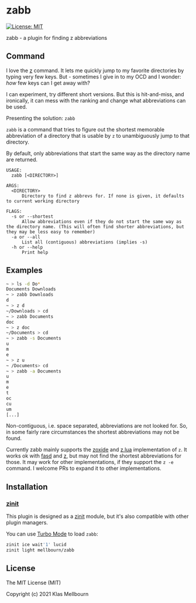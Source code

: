 # zabb

[![License: MIT][license icon]][license]

zabb - a plugin for finding z abbreviations

## Command

I love the [z][zoxide] command. It lets me quickly jump to my favorite directories by typing very few keys.
But - sometimes I give in to my OCD and I wonder: _how_ few keys can I get away with?

I can experiment, try different short versions. But this is hit-and-miss, and ironically, it can mess with the ranking and change what abbreviations can be used.

Presenting the solution: `zabb`

`zabb` is a command that tries to figure out the shortest memorable abbreviation of a directory that is usable by `z` to unambiguously jump to that directory.

By default, only abbreviations that start the same way as the directory name are returned.

```text
USAGE:
  zabb [<DIRECTORY>]

ARGS:
  <DIRECTORY>
      Directory to find z abbrevs for. If none is given, it defaults to current working directory

FLAGS:
  -s or --shortest
      Allow abbreviations even if they do not start the same way as the directory name. (This will often find shorter abbreviations, but they may be less easy to remember)
  -a or --all
      List all (contiguous) abbreviations (implies -s)
  -h or --help
      Print help
```

## Examples

```zsh
~ > ls -d Do*
Documents Downloads
~ > zabb Downloads
d
~ > z d
~/Downloads > cd
~ > zabb Documents
doc
~ > z doc
~/Documents > cd
~ > zabb -s Documents
u
m
e
~ > z u
~ /Documents> cd
~ > zabb -a Documents
u
m
e
t
oc
cu
um
[...]
```

Non-contiguous, i.e. space separated, abbreviations are not looked for. So, in some fairly rare circumstances the shortest abbreviations may not be found.

Currently zabb mainly supports the [zoxide][zoxide] and [z.lua][z.lua] implementation of `z`. It works ok with [fasd][fasd] and [z][rupa_z], but may not find the shortest abbreviations for those. It may work for other implementations, if they support the `z -e` command. I welcome PRs to expand it to other implementations.

## Installation

### [zinit][zinit]

This plugin is designed as a [zinit][zinit] module, but it's also
compatible with other plugin managers.

You can use [Turbo Mode][turbo mode] to load `zabb`:

```zsh
zinit ice wait'1' lucid
zinit light mellbourn/zabb
```

## License

The MIT License (MIT)

Copyright (c) 2021 Klas Mellbourn

[license icon]: https://img.shields.io/badge/License-MIT-green.svg
[license]: https://opensource.org/licenses/MIT
[zinit]: https://github.com/zdharma/zinit
[turbo mode]: http://zdharma.org/zinit/wiki/INTRODUCTION/#turbo_mode_zsh_53
[zoxide]: https://github.com/ajeetdsouza/zoxide
[z.lua]: https://github.com/skywind3000/z.lua
[fasd]: https://github.com/clvv/fasd
[rupa_z]: https://github.com/rupa/z
